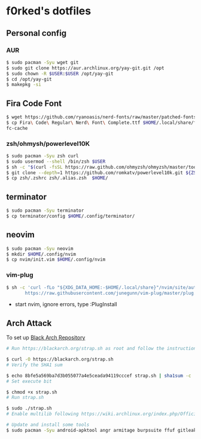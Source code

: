 # f0rked's dotfiles

## Personal config

### AUR
```bash
$ sudo pacman -Syu wget git
$ sudo git clone https://aur.archlinux.org/yay-git.git /opt
$ sudo chown -R $USER:$USER /opt/yay-git
$ cd /opt/yay-git
$ makepkg -si
```

## Fira Code Font
```bash
$ wget https://github.com/ryanoasis/nerd-fonts/raw/master/patched-fonts/FiraCode/Regular/complete/Fira%20Code%20Regular%20Nerd%20Font%20Complete.ttf
$ cp Fira\ Code\ Regular\ Nerd\ Font\ Complete.ttf $HOME/.local/share/fonts/
fc-cache
```

### zsh/ohmysh/powerlevel10K
```bash
$ sudo pacman -Syu zsh curl
$ sudo usermod --shell /bin/zsh $USER
$ sh -c "$(curl -fsSL https://raw.github.com/ohmyzsh/ohmyzsh/master/tools/install.sh)"
$ git clone --depth=1 https://github.com/romkatv/powerlevel10k.git ${ZSH_CUSTOM:-$HOME/.oh-my-zsh/custom}/themes/powerlevel10k
$ cp zsh/.zshrc zsh/.alias.zsh  $HOME/
```

## terminator
```bash
$ sudo pacman -Syu terminator
$ cp terminator/config $HOME/.config/terminator/
```

## neovim
```bash
$ sudo pacman -Syu neovim
$ mkdir $HOME/.config/nvim
$ cp nvim/init.vim $HOME/.config/nvim
```

### vim-plug
```bash
$ sh -c 'curl -fLo "${XDG_DATA_HOME:-$HOME/.local/share}"/nvim/site/autoload/plug.vim --create-dirs \
       https://raw.githubusercontent.com/junegunn/vim-plug/master/plug.vim'
```

- start nvim, ignore errors, type :PlugInstall

## Arch Attack
To set up [Black Arch Repository](https://blackarch.org/downloads.html#install-repo)
```bash
# Run https://blackarch.org/strap.sh as root and follow the instructions.

$ curl -O https://blackarch.org/strap.sh
# Verify the SHA1 sum

$ echo 8bfe5a569ba7d3b055077a4e5ceada94119cccef strap.sh | sha1sum -c
# Set execute bit

$ chmod +x strap.sh
# Run strap.sh

$ sudo ./strap.sh
# Enable multilib following https://wiki.archlinux.org/index.php/Official_repositories#Enabling_multilib and run:

# Update and install some tools
$ sudo pacman -Syu android-apktool angr armitage burpsuite ffuf gitleaks gobuster pwntools python-minidump ghidra radare2 rz-cutter
```
